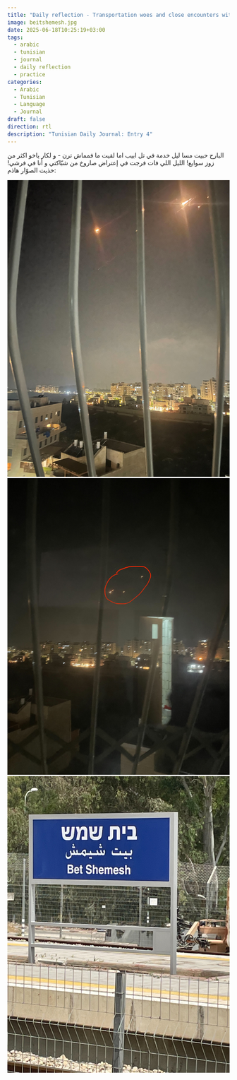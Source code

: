 ```yaml
---
title: "Daily reflection - Transportation woes and close encounters with Iranian missiles"
image: beitshemesh.jpg
date: 2025-06-18T10:25:19+03:00
tags:
  - arabic
  - tunisian
  - journal
  - daily reflection
  - practice
categories:
  - Arabic
  - Tunisian
  - Language
  - Journal
draft: false
direction: rtl
description: "Tunisian Daily Journal: Entry 4"
---
```

البارح حبيت مسا ليل خدمة في تل ابيب اما لقيت ما فمماش ترن - و لكار ياخو اكثر من زوز سوايع! الليل اللي فات فرجت في إعتراض صاروخ من شبّاكتي و أنا في فرشي!  خذيت الصوّار هاذم:

![a present from Iran](missile1.jpeg)![some more gifts from Persia](missile.jpeg)![the train station in Beit Shemesh now closed](beitshemeshtrain.jpg)
